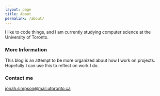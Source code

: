 ```yaml
---
layout: page
title: About
permalink: /about/
---
```


I like to code things, and I am currently studying computer science at the University of Toronto.

### More Information

This blog is an attempt to be more organized about how I work on projects. Hopefully I can use this to reflect on work I do.

### Contact me

[jonah.simpson@mail.utoronto.ca](mailto:jonah.simpson@mail.utoronto.ca)